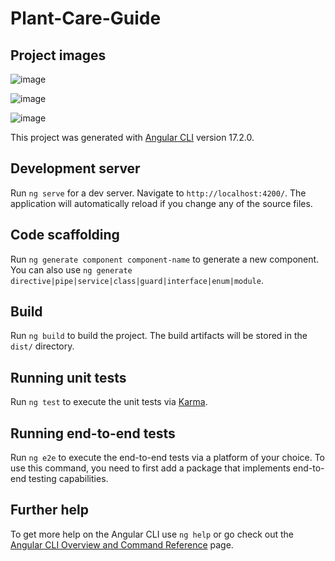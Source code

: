 # Plant-Care-Guide
## Project images
![image](https://github.com/MustafaAjnawala/Plant-Care-Guide-Angular-App/assets/117845490/e55cb078-06df-472c-8097-7271a824dcd4)

![image](https://github.com/MustafaAjnawala/Plant-Care-Guide-Angular-App/assets/117845490/332d33fc-4111-4298-abe1-bab531c82e32)


![image](https://github.com/MustafaAjnawala/Plant-Care-Guide-Angular-App/assets/117845490/85fa6699-aba4-41ee-934e-67ea3a3bdcf2)

 
This project was generated with [Angular CLI](https://github.com/angular/angular-cli) version 17.2.0.

## Development server

Run `ng serve` for a dev server. Navigate to `http://localhost:4200/`. The application will automatically reload if you change any of the source files.

## Code scaffolding

Run `ng generate component component-name` to generate a new component. You can also use `ng generate directive|pipe|service|class|guard|interface|enum|module`.

## Build

Run `ng build` to build the project. The build artifacts will be stored in the `dist/` directory.

## Running unit tests

Run `ng test` to execute the unit tests via [Karma](https://karma-runner.github.io).

## Running end-to-end tests

Run `ng e2e` to execute the end-to-end tests via a platform of your choice. To use this command, you need to first add a package that implements end-to-end testing capabilities.

## Further help

To get more help on the Angular CLI use `ng help` or go check out the [Angular CLI Overview and Command Reference](https://angular.io/cli) page.
